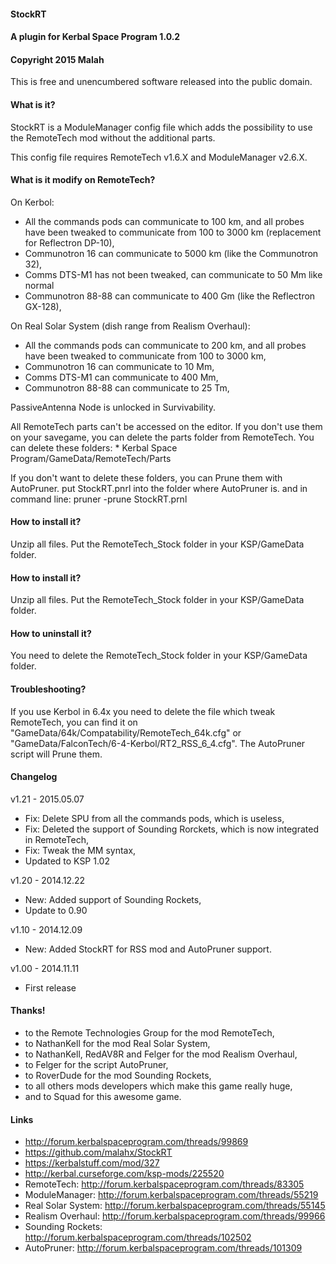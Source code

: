 #### StockRT
#### A plugin for Kerbal Space Program 1.0.2
#### Copyright 2015 Malah

This is free and unencumbered software released into the public domain.

#### What is it?

StockRT is a ModuleManager config file which adds the possibility to use the RemoteTech mod without the additional parts.

This config file requires RemoteTech v1.6.X and ModuleManager v2.6.X.

#### What is it modify on RemoteTech?

On Kerbol:
- All the commands pods can communicate to 100 km, and all probes have been tweaked to communicate from 100 to 3000 km (replacement for Reflectron DP-10),
- Communotron 16 can communicate to 5000 km (like the Communotron 32),
- Comms DTS-M1 has not been tweaked, can communicate to 50 Mm like normal
- Communotron 88-88 can communicate to 400 Gm (like the Reflectron GX-128),

On Real Solar System (dish range from Realism Overhaul):
- All the commands pods can communicate to 200 km, and all probes have been tweaked to communicate from 100 to 3000 km,
- Communotron 16 can communicate to 10 Mm,
- Comms DTS-M1 can communicate to 400 Mm,
- Communotron 88-88 can communicate to 25 Tm,


PassiveAntenna Node is unlocked in Survivability.

All RemoteTech parts can't be accessed on the editor. If you don't use them on your savegame, you can delete the parts folder from RemoteTech.
You can delete these folders:
	* Kerbal Space Program/GameData/RemoteTech/Parts

If you don't want to delete these folders, you can Prune them with AutoPruner.
put StockRT.pnrl into the folder where AutoPruner is.
and in command line: pruner -prune StockRT.prnl

#### How to install it?

Unzip all files. Put the RemoteTech_Stock folder in your KSP/GameData folder.

#### How to install it?

Unzip all files. Put the RemoteTech_Stock folder in your KSP/GameData folder.

#### How to uninstall it?

You need to delete the RemoteTech_Stock folder in your KSP/GameData folder.

#### Troubleshooting?

If you use Kerbol in 6.4x you need to delete the file which tweak RemoteTech, you can find it on "GameData/64k/Compatability/RemoteTech_64k.cfg" or "GameData/FalconTech/6-4-Kerbol/RT2_RSS_6_4.cfg".
The AutoPruner script will Prune them.

#### Changelog

v1.21 - 2015.05.07
* Fix: Delete SPU from all the commands pods, which is useless,
* Fix: Deleted the support of Sounding Rorckets, which is now integrated in RemoteTech,
* Fix: Tweak the MM syntax,
* Updated to KSP 1.02

v1.20 - 2014.12.22
* New: Added support of Sounding Rockets,
* Update to 0.90

v1.10 - 2014.12.09
* New: Added StockRT for RSS mod and AutoPruner support.

v1.00 - 2014.11.11
* First release

#### Thanks!

* to the Remote Technologies Group for the mod RemoteTech, 
* to NathanKell for the mod Real Solar System,
* to NathanKell, RedAV8R and Felger for the mod Realism Overhaul,
* to Felger for the script AutoPruner,
* to RoverDude for the mod Sounding Rockets,
* to all others mods developers which make this game really huge,
* and to Squad for this awesome game.

#### Links

* http://forum.kerbalspaceprogram.com/threads/99869
* https://github.com/malahx/StockRT 
* https://kerbalstuff.com/mod/327
* http://kerbal.curseforge.com/ksp-mods/225520
* RemoteTech: http://forum.kerbalspaceprogram.com/threads/83305
* ModuleManager: http://forum.kerbalspaceprogram.com/threads/55219
* Real Solar System: http://forum.kerbalspaceprogram.com/threads/55145
* Realism Overhaul: http://forum.kerbalspaceprogram.com/threads/99966
* Sounding Rockets: http://forum.kerbalspaceprogram.com/threads/102502
* AutoPruner: http://forum.kerbalspaceprogram.com/threads/101309
